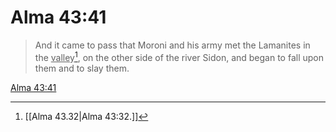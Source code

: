 # Alma 43:41

> And it came to pass that Moroni and his army met the Lamanites in the <u>valley</u>[^a], on the other side of the river Sidon, and began to fall upon them and to slay them.

[Alma 43:41](https://www.churchofjesuschrist.org/study/scriptures/bofm/alma/43?lang=eng&id=p41#p41)


[^a]: [[Alma 43.32|Alma 43:32.]]

